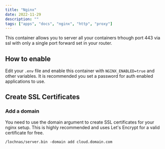 ```yaml
---
title: "Nginx"
date: 2022-11-29
description: ""
tags: ["apps", "docs", "nginx", "http", "proxy"]
---
```


This container allows you to server all your containers trhough port 443 via ssl with only a single port forward set in your router.

## How to enable

Edit your `.env` file and enable this container with `NGINX_ENABLED=true` and other variables. It is recommended you set a password for auth enabled applications to use.

## Create SSL Certificates

### Add a domain

You need to use the domain argument to create SSL certificates for your nginx setup. This is highly recommended and uses Let's Encrypt for a valid certificate for free.

```
/lochnas/server.bin -domain add cloud.domain.com
```